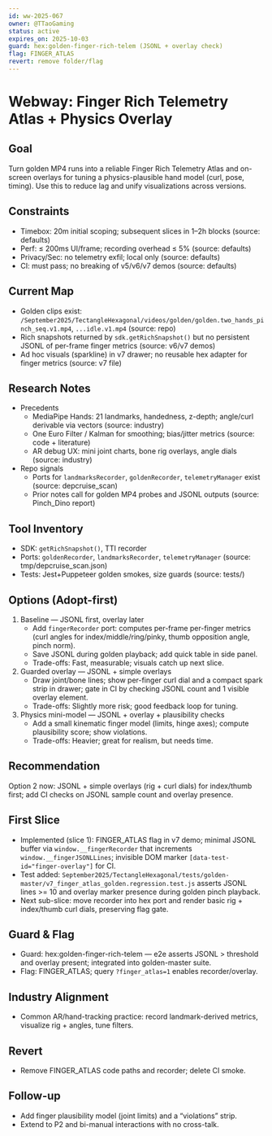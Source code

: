 ```yaml
---
id: ww-2025-067
owner: @TTaoGaming
status: active
expires_on: 2025-10-03
guard: hex:golden-finger-rich-telem (JSONL + overlay check)
flag: FINGER_ATLAS
revert: remove folder/flag
---
```

# Webway: Finger Rich Telemetry Atlas + Physics Overlay

## Goal

Turn golden MP4 runs into a reliable Finger Rich Telemetry Atlas and on-screen overlays for tuning a physics-plausible hand model (curl, pose, timing). Use this to reduce lag and unify visualizations across versions.

## Constraints

- Timebox: 20m initial scoping; subsequent slices in 1–2h blocks (source: defaults)
- Perf: ≤ 200ms UI/frame; recording overhead ≤ 5% (source: defaults)
- Privacy/Sec: no telemetry exfil; local only (source: defaults)
- CI: must pass; no breaking of v5/v6/v7 demos (source: defaults)

## Current Map

- Golden clips exist: `/September2025/TectangleHexagonal/videos/golden/golden.two_hands_pinch_seq.v1.mp4`, `...idle.v1.mp4` (source: repo)
- Rich snapshots returned by `sdk.getRichSnapshot()` but no persistent JSONL of per-frame finger metrics (source: v6/v7 demos)
- Ad hoc visuals (sparkline) in v7 drawer; no reusable hex adapter for finger metrics (source: v7 file)

## Research Notes

- Precedents
  - MediaPipe Hands: 21 landmarks, handedness, z-depth; angle/curl derivable via vectors (source: industry)
  - One Euro Filter / Kalman for smoothing; bias/jitter metrics (source: code + literature)
  - AR debug UX: mini joint charts, bone rig overlays, angle dials (source: industry)
- Repo signals
  - Ports for `landmarksRecorder`, `goldenRecorder`, `telemetryManager` exist (source: depcruise_scan)
  - Prior notes call for golden MP4 probes and JSONL outputs (source: Pinch_Dino report)

## Tool Inventory

- SDK: `getRichSnapshot()`, TTI recorder
- Ports: `goldenRecorder`, `landmarksRecorder`, `telemetryManager` (source: tmp/depcruise_scan.json)
- Tests: Jest+Puppeteer golden smokes, size guards (source: tests/)

## Options (Adopt-first)

1. Baseline — JSONL first, overlay later
   - Add `fingerRecorder` port: computes per-frame per-finger metrics (curl angles for index/middle/ring/pinky, thumb opposition angle, pinch norm).
   - Save JSONL during golden playback; add quick table in side panel.
   - Trade-offs: Fast, measurable; visuals catch up next slice.
2. Guarded overlay — JSONL + simple overlays
   - Draw joint/bone lines; show per-finger curl dial and a compact spark strip in drawer; gate in CI by checking JSONL count and 1 visible overlay element.
   - Trade-offs: Slightly more risk; good feedback loop for tuning.
3. Physics mini-model — JSONL + overlay + plausibility checks
   - Add a small kinematic finger model (limits, hinge axes); compute plausibility score; show violations.
   - Trade-offs: Heavier; great for realism, but needs time.

## Recommendation

Option 2 now: JSONL + simple overlays (rig + curl dials) for index/thumb first; add CI checks on JSONL sample count and overlay presence.

## First Slice

- Implemented (slice 1): FINGER_ATLAS flag in v7 demo; minimal JSONL buffer via `window.__fingerRecorder` that increments `window.__fingerJSONLLines`; invisible DOM marker `[data-test-id="finger-overlay"]` for CI.
- Test added: `September2025/TectangleHexagonal/tests/golden-master/v7_finger_atlas_golden.regression.test.js` asserts JSONL lines >= 10 and overlay marker presence during golden pinch playback.
- Next sub-slice: move recorder into hex port and render basic rig + index/thumb curl dials, preserving flag gate.

## Guard & Flag

- Guard: hex:golden-finger-rich-telem — e2e asserts JSONL > threshold and overlay present; integrated into golden-master suite.
- Flag: FINGER_ATLAS; query `?finger_atlas=1` enables recorder/overlay.

## Industry Alignment

- Common AR/hand-tracking practice: record landmark-derived metrics, visualize rig + angles, tune filters.

## Revert

- Remove FINGER_ATLAS code paths and recorder; delete CI smoke.

## Follow-up

- Add finger plausibility model (joint limits) and a “violations” strip.
- Extend to P2 and bi-manual interactions with no cross-talk.
